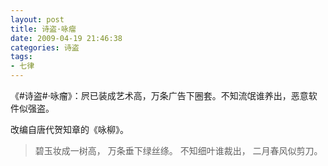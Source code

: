 ```yaml
---
layout: post
title: 诗盗·咏瘤
date: 2009-04-19 21:46:38
categories: 诗盗
tags:
- 七律
---
```

《#诗盗#·咏瘤》：屄已装成艺术高，万条广告下圈套。不知流氓谁养出，恶意软件似强盗。

改编自唐代贺知章的《咏柳》。

> 碧玉妆成一树高，
> 万条垂下绿丝绦。 
> 不知细叶谁裁出，
> 二月春风似剪刀。
